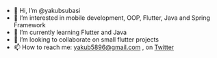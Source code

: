 - 👋 Hi, I’m @yakubsubasi
- 👀 I’m interested in mobile development, OOP, Flutter, Java and Spring Framework
- 🌱 I’m currently learning Flutter and Java
- 💞️ I’m looking to collaborate on small flutter projects
- 📫 How to reach me: yakub5896@gmail.com , on [Twitter](https://twitter.com/yakubsubasi)
 

<!---
yakubsubasi/yakubsubasi is a ✨ special ✨ repository because its `README.md` (this file) appears on your GitHub profile.
You can click the Preview link to take a look at your changes.
--->
